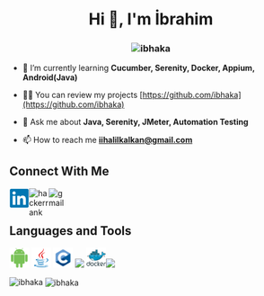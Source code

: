 <h1 align="center">Hi 👋, I'm İbrahim</h1>
            <h3 align="center"><img align="center" src="https://komarev.com/ghpvc/?username=ibhaka&color=green" alt="ibhaka" /> </h3>


- 🌱 I’m currently learning **Cucumber, Serenity, Docker, Appium, Android(Java)**

- 👨‍💻 You can review my projects [https://github.com/ibhaka](https://github.com/ibhaka)

- 💬 Ask me about **Java, Serenity, JMeter, Automation Testing**

- 📫 How to reach me **iihalilkalkan@gmail.com**



## Connect With Me

[<img align="left" alt="linkedIn" width="35px" src ="https://raw.githubusercontent.com/devicons/devicon/master/icons/linkedin/linkedin-original.svg"/>](https://www.linkedin.com/in/ibhaka)

[<img align="left" alt="hackerrank" width="35px" src ="https://img.icons8.com/external-tal-revivo-color-tal-revivo/35px/000000/external-hackerrank-is-a-technology-company-that-focuses-on-competitive-programming-logo-color-tal-revivo.png"/>](https://www.hackerrank.com/ibhaka?hr_r=1)


[<img align="left" alt="gmail" width="35px" src ="https://img.icons8.com/color/35px/000000/gmail-new.png"/>](https://mail.google.com/mail/u/0/?pli=1#inbox?compose=GTvVlcSHxjNTrjNtDmsfjfvcSGrtTthsSXJSBVXqfRLmNNxMNnQjxlMzfVCkTQchnZdpcwDDNWzlc)



<br />

<br />


</p>

## Languages and Tools

<img src = "https://raw.githubusercontent.com/github/explore/80688e429a7d4ef2fca1e82350fe8e3517d3494d/topics/android/android.png" witdh = "35" height = "35"> <img src = "https://raw.githubusercontent.com/devicons/devicon/master/icons/java/java-original.svg" witdh = "35" height = "35"> <img src = "https://raw.githubusercontent.com/github/explore/f3e22f0dca2be955676bc70d6214b95b13354ee8/topics/c/c.png" witdh = "35" height = "35"> <img src = "https://camo.githubusercontent.com/fbfcb9e3dc648adc93bef37c718db16c52f617ad055a26de6dc3c21865c3321d/68747470733a2f2f7777772e766563746f726c6f676f2e7a6f6e652f6c6f676f732f6769742d73636d2f6769742d73636d2d69636f6e2e737667" witdh = "35" height = "35"> <img src = 
"https://raw.githubusercontent.com/devicons/devicon/master/icons/docker/docker-original-wordmark.svg" witdh = "35" height = "35"><img src = "https://camo.githubusercontent.com/b3a1cdd20d0f308634ddd4598cdaa729c2d77047f51e66fa7206b9b4bac94c23/68747470733a2f2f63646e2e776f726c64766563746f726c6f676f2e636f6d2f6c6f676f732f61726475696e6f2d312e737667" witdh = "35" height = "35">


<p><img align="left" src="https://github-readme-stats.vercel.app/api/top-langs?username=ibhaka&show_icons=true&locale=en&layout=compact" alt="ibhaka" /></p>

<p>&nbsp;<img align="center" src="https://github-readme-stats.vercel.app/api?username=ibhaka&show_icons=true&locale=en" alt="ibhaka" /></p>
